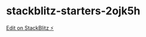 # stackblitz-starters-2ojk5h

[Edit on StackBlitz ⚡️](https://stackblitz.com/edit/stackblitz-starters-2ojk5h)